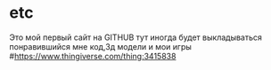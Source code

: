 # etc
Это мой первый сайт на GITHUB
тут иногда будет выкладываться понравившийся мне код,3д модели и мои игры
#https://www.thingiverse.com/thing:3415838
